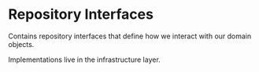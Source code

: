 # Repository Interfaces

Contains repository interfaces that define how we interact with our domain objects.

Implementations live in the infrastructure layer.